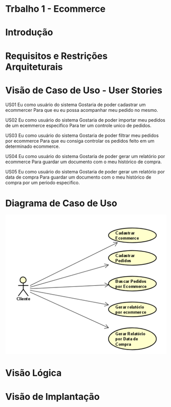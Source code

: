 # Trbalho 1 - Ecommerce

# Introdução

# Requisitos e Restrições Arquiteturais

# Visão de Caso de Uso - User Stories

US01 Eu como usuário do sistema
     Gostaria de poder cadastrar um ecommercer
     Para que eu eu possa acompanhar meu pedido no mesmo.
     
US02 Eu como usuário do sistema 
     Gostaria de poder importar meu pedidos de um ecemmerce especifico 
     Para ter um controle unico de pedidos.
     
US03 Eu como usuário do sistema 
     Gostaria de poder filtrar meu pedidos por ecommerce
     Para que eu consiga controlar os pedidos feito em um determinado ecommerce.
     
US04 Eu como usuário do sistema
     Gostaria de poder gerar um relatório por ecommerce
     Para guardar um documento com o meu histórico de compra.
     
US05 Eu como usuário do sistema
     Gostaria de poder gerar um relatório por data de compra
     Para guardar um documento com o meu histórico de compra por um periodo especifico.
     
# Diagrama de Caso de Uso 
![Alt Text](https://github.com/stefanikopp/trabalho-1/blob/main/diagrama-caso-de-uso.PNG)

# Visão Lógica

# Visão de Implantação
     
